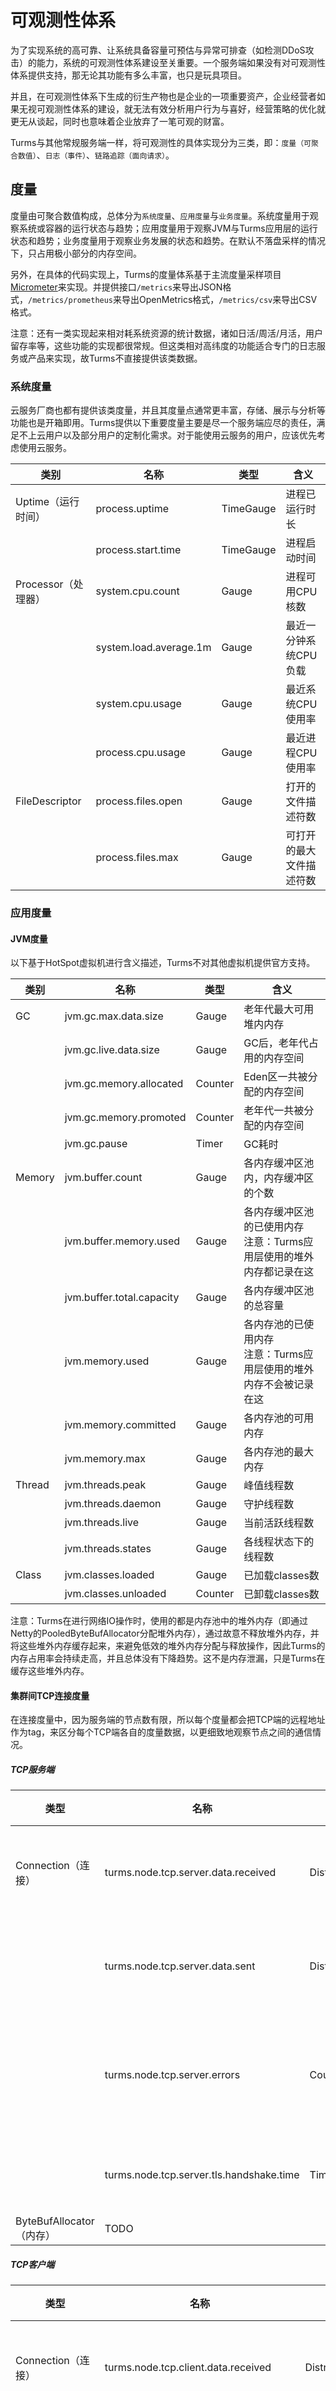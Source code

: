 # 可观测性体系

为了实现系统的高可靠、让系统具备容量可预估与异常可排查（如检测DDoS攻击）的能力，系统的可观测性体系建设至关重要。一个服务端如果没有对可观测性体系提供支持，那无论其功能有多么丰富，也只是玩具项目。

并且，在可观测性体系下生成的衍生产物也是企业的一项重要资产，企业经营者如果无视可观测性体系的建设，就无法有效分析用户行为与喜好，经营策略的优化就更无从谈起，同时也意味着企业放弃了一笔可观的财富。

Turms与其他常规服务端一样，将可观测性的具体实现分为三类，即：`度量（可聚合数值）`、`日志（事件）`、`链路追踪（面向请求）`。

## 度量

度量由可聚合数值构成，总体分为`系统度量`、`应用度量`与`业务度量`。系统度量用于观察系统或容器的运行状态与趋势；应用度量用于观察JVM与Turms应用层的运行状态和趋势；业务度量用于观察业务发展的状态和趋势。在默认不落盘采样的情况下，只占用极小部分的内存空间。

另外，在具体的代码实现上，Turms的度量体系基于主流度量采样项目[Micrometer](https://github.com/micrometer-metrics/micrometer)来实现。并提供接口`/metrics`来导出JSON格式，`/metrics/prometheus`来导出OpenMetrics格式，`/metrics/csv`来导出CSV格式。

注意：还有一类实现起来相对耗系统资源的统计数据，诸如日活/周活/月活，用户留存率等，这些功能的实现都很常规。但这类相对高纬度的功能适合专门的日志服务或产品来实现，故Turms不直接提供该类数据。

### 系统度量

云服务厂商也都有提供该类度量，并且其度量点通常更丰富，存储、展示与分析等功能也是开箱即用。Turms提供以下重要度量主要是尽一个服务端应尽的责任，满足不上云用户以及部分用户的定制化需求。对于能使用云服务的用户，应该优先考虑使用云服务。

| 类别                | 名称                   | 类型      | 含义                     |
| ------------------- | ---------------------- | --------- | ------------------------ |
| Uptime（运行时间）  | process.uptime         | TimeGauge | 进程已运行时长           |
|                     | process.start.time     | TimeGauge | 进程启动时间             |
| Processor（处理器） | system.cpu.count       | Gauge     | 进程可用CPU核数          |
|                     | system.load.average.1m | Gauge     | 最近一分钟系统CPU负载    |
|                     | system.cpu.usage       | Gauge     | 最近系统CPU使用率        |
|                     | process.cpu.usage      | Gauge     | 最近进程CPU使用率        |
| FileDescriptor      | process.files.open     | Gauge     | 打开的文件描述符数       |
|                     | process.files.max      | Gauge     | 可打开的最大文件描述符数 |

### 应用度量

#### JVM度量

以下基于HotSpot虚拟机进行含义描述，Turms不对其他虚拟机提供官方支持。

| 类别   | 名称                      | 类型    | 含义                                                         |
| ------ | ------------------------- | ------- | ------------------------------------------------------------ |
| GC     | jvm.gc.max.data.size      | Gauge   | 老年代最大可用堆内内存                                       |
|        | jvm.gc.live.data.size     | Gauge   | GC后，老年代占用的内存空间                                   |
|        | jvm.gc.memory.allocated   | Counter | Eden区一共被分配的内存空间                                   |
|        | jvm.gc.memory.promoted    | Counter | 老年代一共被分配的内存空间                                   |
|        | jvm.gc.pause              | Timer   | GC耗时                                                       |
| Memory | jvm.buffer.count          | Gauge   | 各内存缓冲区池内，内存缓冲区的个数                           |
|        | jvm.buffer.memory.used    | Gauge   | 各内存缓冲区池的已使用内存<br />注意：Turms应用层使用的堆外内存都记录在这 |
|        | jvm.buffer.total.capacity | Gauge   | 各内存缓冲区池的总容量                                       |
|        | jvm.memory.used           | Gauge   | 各内存池的已使用内存<br />注意：Turms应用层使用的堆外内存不会被记录在这 |
|        | jvm.memory.committed      | Gauge   | 各内存池的可用内存                                           |
|        | jvm.memory.max            | Gauge   | 各内存池的最大内存                                           |
| Thread | jvm.threads.peak          | Gauge   | 峰值线程数                                                   |
|        | jvm.threads.daemon        | Gauge   | 守护线程数                                                   |
|        | jvm.threads.live          | Gauge   | 当前活跃线程数                                               |
|        | jvm.threads.states        | Gauge   | 各线程状态下的线程数                                         |
| Class  | jvm.classes.loaded        | Gauge   | 已加载classes数                                              |
|        | jvm.classes.unloaded      | Counter | 已卸载classes数                                              |

注意：Turms在进行网络IO操作时，使用的都是内存池中的堆外内存（即通过Netty的PooledByteBufAllocator分配堆外内存），通过故意不释放堆外内存，并将这些堆外内存缓存起来，来避免低效的堆外内存分配与释放操作，因此Turms的内存占用率会持续走高，并且总体没有下降趋势。这不是内存泄漏，只是Turms在缓存这些堆外内存。

#### 集群间TCP连接度量

在连接度量中，因为服务端的节点数有限，所以每个度量都会把TCP端的远程地址作为tag，来区分每个TCP端各自的度量数据，以更细致地观察节点之间的通信情况。

##### TCP服务端

| 类型                     | 名称                                     | 类型                | 含义             |
| ------------------------ | ---------------------------------------- | ------------------- | ---------------- |
| Connection（连接）       | turms.node.tcp.server.data.received      | DistributionSummary | 已接收字节数     |
|                          | turms.node.tcp.server.data.sent          | DistributionSummary | 已发送字节数     |
|                          | turms.node.tcp.server.errors             | Counter             | 连接异常触发次数 |
|                          | turms.node.tcp.server.tls.handshake.time | Timer               | TLS握手用时      |
| ByteBufAllocator（内存） | TODO                                     |                     |                  |

##### TCP客户端

| 类型                     | 名称                                     | 类型                | 含义             |
| ------------------------ | ---------------------------------------- | ------------------- | ---------------- |
| Connection（连接）       | turms.node.tcp.client.data.received      | DistributionSummary | 已接收字节数     |
|                          | turms.node.tcp.client.data.sent          | DistributionSummary | 已发送字节数     |
|                          | turms.node.tcp.client.errors             | Counter             | 连接异常触发次数 |
|                          | turms.node.tcp.client.tls.handshake.time | Timer               | TLS握手用时      |
|                          | turms.node.tcp.client.connect.time       | Timer               | TCP连接建立用时  |
|                          | turms.node.tcp.client.address.resolver   | Timer               | 地址解析用时     |
| ByteBufAllocator（内存） | TODO                                     |                     |                  |

#### RPC度量

| 名称                      | 类型    | 含义                      |
| ------------------------- | ------- | ------------------------- |
| rpc.request.subscribed    | Counter | 某类型RPC请求的已处理次数 |
| rpc.request.flow.duration | Timer   | 某类型RPC请求的处理时长   |

#### Admin API度量

因为管理员的IP可以无限多，所以每个度量**不会**把对端的远程地址作为tag，来区分每个端各自的度量数据。

| 类型               | 名称                         | 类型                | 含义             |
| ------------------ | ---------------------------- | ------------------- | ---------------- |
| Connection（连接） | admin.api.data.received      | DistributionSummary | 已接收字节数     |
|                    | admin.api.data.sent          | DistributionSummary | 已发送字节数     |
|                    | admin.api.errors             | Counter             | 连接异常触发次数 |
|                    | admin.api.tls.handshake.time | Timer               | TLS握手用时      |

#### Turms客户端度量

在连接度量中，因为客户端的数量无限多，所以每个度量**不会**把对端的远程地址作为tag，来区分每个端各自的度量数据。另外，连接度量通过tag `uri`来区分TCP/UDP/WebSocket三类连接各自的度量数据。

| 类型                         | 名称                                    | 类型                | 含义                         |
| ---------------------------- | --------------------------------------- | ------------------- | ---------------------------- |
| Connection（连接）           | turms.client.network.data.received      | DistributionSummary | 已接收字节数                 |
|                              | turms.client.network.data.sent          | DistributionSummary | 已发送字节数                 |
|                              | turms.client.network.errors             | Counter             | 连接异常触发次数             |
|                              | turms.client.network.tls.handshake.time | Timer               | TLS握手用时                  |
|                              | turms.client.network.connect.time       | Timer               | 连接建立用时                 |
|                              | turms.client.network.address.resolver   | Timer               | 域名解析用时                 |
| Request（请求）              | turms.client.request.subscribed         | Counter             | 某类型客户端请求的已处理次数 |
|                              | turms.client.request.flow.duration      | Timer               | 某类型客户端请求的处理时长   |
| ConnectionProvider（连接池） | TODO                                    |                     |                              |
| ByteBufAllocator（内存）     | TODO                                    |                     |                              |


### 业务度量

| 服务端        | 名称            | 类型    | 含义         |
| ------------- | --------------- | ------- | ------------ |
| turms-gateway | user.logged_in  | Counter | 登录用户数   |
|               | user.online     | Gauge   | 在线用户数   |
| turms-service | user.registered | Counter | 注册用户数   |
|               | user.deleted    | Counter | 注销用户数   |
|               | group.created   | Counter | 创建群组数   |
|               | group.deleted   | Counter | 注销群组数   |
|               | msg.sent        | Counter | 已发送消息数 |

## 日志

每条日志都对应着Turms服务端运行时发生的事件，用于追踪系统的运行状态与生成高纬度的统计数据。Turms中的日志分类两大类，即`应用日志`与`业务日志`。应用运行日志本身数量不多，占用空间不大，遵循精与准原则。但为业务分析而设计的客户端API访问日志则不同，它是大部分统计数据的基础数据，是企业的重要资产，因此Turms默认对其进行100%采样，存储消耗巨大。

注意：Turms的所有日志、度量与链路追踪的数据格式设计，都是兼顾“简单快捷，方便快速查询”与“精准采样，方便日志服务分析”设计的，但Turms本身不提供任何日志分析功能。

### 不使用JSON格式的原因

随着微服务的发展，JSON格式日志逐渐流行，比如MongoDB就在4.4版本时开始支持JSON格式日志。使用JSON格式主要有以下三大优点：

* 极大地统一了各服务端的日志格式。尤其对于具有数十/百/千个异构服务端的公司而言，是必须强制要求各项目使用JSON日志格式的
* 各编程语言均对JSON有良好支持，日志打印与解析几乎无难度可言
* 各云厂商的日志服务对JSON格式日志都有着良好的支持，可以实现开箱即用

Turms服务端不使用JSON格式的原因是：

* Turms服务端构成很简单，不需要通过JSON来统一日志格式。
* JSON序列化需要占用额外内存与CPU资源，且存储开销大，如果使用压缩技术，还要额外占用CPU资源。特别是，序列化加上压缩时所需的CPU资源甚至比Turms服务端处理业务请求所需CPU资源还高，这对Turms来说是难以接受的。
* JSON格式其实在原始数据可读性上并不好。因为原始日志是以单行形式进行展示，一行即表明一个事件。JSON格式在单行显示时，会带来大量“噪音”，大量的JSON元数据、JSON键与JSON值纵横交错，直接阅读原始数据的话就比较费力。而Turms服务端的客户端API访问日志通过`|`分隔符拆分各字段。用户初次只需要多看几个日志，之后就能反应出各字段是代表什么信息。

当然，采用传统的单行格式会造成云服务解析相对复杂，且配置不灵活。但考虑到这种东西配一次即一劳永逸，综合考虑以上情况，Turms服务端日志不采用JSON格式，而仍采用传统的单行格式。

### 类别

#### GC日志

用于JVM性能测试、分析调优、排查定位问题。

turms-gateway的服务端JVM GC配置为：`-Xlog:gc*,gc+age=trace,safepoint:file=${TURMS_GATEWAY_HOME}/log/turms-gateway-gc.log:utctime,pid,tags:filecount=32,filesize=32m`

turms-service的服务端JVM GC配置为：`-Xlog:gc*,gc+age=trace,safepoint:file=${TURMS_SERVICE_HOME}/log/turms-service-gc.log:utctime,pid,tags:filecount=32,filesize=32m`

#### 服务端运行日志

描述Turms服务端内发生的主要事件，如RPC连接状态的转变、请求处理中服务端错误的发生等。

文件名：`turms-gateway.log`（turms-gateway服务端）；`turms-service.log`（turms-service服务端）

构成：事件发送时间、日志等级、服务端类型、节点ID、Trace ID、线程、类、消息。其中，服务端信息的主要作用是在分布式日志采集过程中，用于区分日志的来源节点。其他类型日志也都使用这样的日志格式（除了客户端API访问日志与通知日志不记录“类”信息），它们只是在“消息”部分使用了定制化的消息格式。

格式：`%d{${sys:LOG_DATEFORMAT_PATTERN}}{GMT+0} ${sys:LOG_LEVEL_PATTERN} ${myctx:NODE_TYPE} ${myctx:NODE_ID} %-19.19X{traceId} %t %-40.40c{1.} : %m%n${sys:LOG_EXCEPTION_CONVERSION_WORD}`

解析Regex：`(?P<time>\d{4}-\d{2}-\d{2}\s\d{1,2}\:\d{2}\:\d{2}\.\d{3})\s+(?P<level>[A-Z]{4,5})\s+(?P<node_type>[A-Z])\s+(?P<node_id>\S*)\s+\[(?P<trace_id>.{19})\]\s+(?P<thread>\S*)\s+(?P<class>\S*)\s+:\s(?P<msg>.*)`

示例：

```spreadsheet
2021-08-08 09:52:15.602 ERROR S idanvacg 6404110606919452669 AsyncGetter-1-thread-1 i.t.s.c.c.s.r.RpcService                 : Cannot send response to disposed connection: ServiceResponse{dataForRequester=null, code=SERVER_INTERNAL_ERROR, reason='The pool is closed'}
2021-08-08 14:02:53.123  INFO S xyzjjrhv                     parallel-2 i.t.s.c.c.s.c.ConnectionService          : [Client] Connecting to member: fqfgnyop[192.168.3.2:7511]. Retry times: 0
```

#### Admin API访问日志（审计日志）

记录管理员对Turms服务端的各种操作。

文件名：`turms-service-admin-api.log`

格式：`管理员账号|管理员IP|请求时间|请求API|请求参数|处理结果|处理时间|处理异常信息`。其中：

* 会话信息：管理员账号、管理员IP
* 请求信息：请求时间、请求API、请求参数
* 响应信息：处理结果、处理时间、处理异常信息

示例：

```spreadsheet
2021-09-02 07:19:27.219  INFO S wzocsebz 3501287524626242885 Thread-28 : turms|0:0:0:0:0:0:0:1|2021-09-02T07:30:30.414Z|updateUser|1|{ids=[1], updateUserDTO=UpdateUserDTO[password=******, name=null, intro=null, profileAccess=null, permissionGroupId=null, registrationDate=null, isActive=null]}|TRUE|
```

#### 客户端API访问日志

由于客户端API访问日志数据是企业的重要资产，因此再次强调：该日志看似简单常规，但其衍生出的运营数据可以高达上百项，既是企业的宝库，也是指引产品发展方向的灯塔。宁可因为100%采样落盘导致服务端吞吐量大减，也不建议您修改相关配置。除非您明确知道且能承受修改参数后会带来的后果。

##### turms-gateway服务端

文件名：`turms-gateway-client-api.log`

格式：`会话ID|用户ID|设备|版本|IP|请求ID|请求类型|请求大小|请求时间|响应状态码|响应数据类型|响应大小|处理时间`。其中：

* 会话信息：会话ID、用户ID、设备、版本、IP
* 请求信息：请求ID、请求类型、请求大小、请求时间
* 响应信息：响应状态码、响应数据类型、响应大小、处理时间

示例：

```spreadsheet
2021-08-17 13:21:10.082  INFO G ocnpinxk 4073578036035627538 gateway-tcp-worker-18-2 : 1669286372|100|DESKTOP|1|0:0:0:0:0:0:0:1|6275734689527119988|CREATE_GROUP_MEMBER_REQUEST|32|2021-08-17T13:21:10.079Z|1201||21|3
2021-08-17 13:21:10.086  INFO G ocnpinxk 8485909300068121199 gateway-tcp-worker-18-1 : 315622910|101|DESKTOP|1|0:0:0:0:0:0:0:1|8981788720014999664|QUERY_GROUP_JOIN_REQUESTS_REQUEST|17|2021-08-17T13:21:10.082Z|1201||21|4
2021-08-17 13:21:10.087  INFO G ocnpinxk 195568170846055794  gateway-tcp-worker-18-2 : 1669286372|100|DESKTOP|1|0:0:0:0:0:0:0:1|7875023820838742819|CREATE_GROUP_JOIN_QUESTION_REQUEST|181|2021-08-17T13:21:10.083Z|1201||21|4
```

##### turms-service服务端

文件名：`turms-service-client-api.log`

格式：`用户ID|设备|IP|请求ID|请求类型|请求大小|请求时间|响应状态码|响应数据类型|处理时间`。其中：

* 会话信息：用户ID、设备、IP
* 请求信息：请求ID、请求类型、请求大小、请求时间
* 响应信息：响应状态码、响应数据类型、处理时间

示例：

```spreadsheet
2021-08-17 13:25:11.809  INFO S lkumxlpd 1650561895646191481 Thread-13 : 101|DESKTOP|::1|6798130843268792999|QUERY_MESSAGES_REQUEST|28|2021-08-17T13:25:11.807Z|1001||2
2021-08-17 13:25:11.809  INFO S lkumxlpd 2979813149711907727 Thread-9 : 100|DESKTOP|::1|5095384146247218867|QUERY_GROUP_JOIN_QUESTIONS_REQUEST|17|2021-08-17T13:25:11.807Z|1002||2
2021-08-17 13:25:11.809  INFO S lkumxlpd 7231219143674352809 ver-worker-14-1 : 101|DESKTOP|::1|358075665001342897|QUERY_SIGNED_GET_URL_REQUEST|40|2021-08-17T13:25:11.809Z|6000||0
```

补充：

* 在Turms服务端的客户端API访问日志中，一个请求的“开始时间”实际指的是“服务端成功接收一个请求所包含的数据流，但尚未进行解析”这一时刻，而非“服务端接收到请求的第一个字节”这一时刻。
* 请求的执行是异步的。假设一个请求执行时间是1秒，但其占用Turms服务端的CPU时间可能就只有几毫秒，其他时间CPU都在处理其他请求，不会出现CPU闲置等待的情况。


##### 特殊请求日志处理（拓展知识）

在日志方面，最为特殊API请求是`删除会话请求`。具体体现在：

删除会话请求是唯一一个可以不由用户发出，但却被记录在客户端API访问日志的请求。具体会发送在：如果客户端在没发送“删除会话请求”之前，就断开了底层TCP连接，那么对应的turms-gateway就会在TCP连接关闭之时，主动生成一条效果与“删除会话请求”一样的日志，通过这种方式保证客户端API访问日志的逻辑一致性。

另外，在客户端的实现中，除非您指定通过`DeleteSessionRequest`进行会话关闭，默认情况下是直接关闭TCP连接来关闭上层会话。当前的`DeleteSessionRequest`其实是其“占位符”作用，一是通过“请求”这一模型保持业务逻辑处理的一致，二是为了预留给未来做更灵活的关闭会话逻辑。

#### 通知日志

部分客户端请求与管理员API请求会触发对其他用户的通知，如“正在输入”与“添加好友”通知。该日志用于该类通知事件。

补充：

* `通知日志记录`与`客户端API访问日志记录`可以一一对应起来。具体而言，可以通过通知日志记录中的`Trace ID`或`Request ID`字段将二者关联。
* 通知的发起操作只会由turms-service执行。turms-service通过`SendNotificationRequest`这一RPC请求，将通知操作代理给turms-gateway，让其进行实际的通知下推操作

##### turms-gateway服务端

文件名：`turms-gateway-notification.log`

格式：`通知触发用户ID|发送状态|通知目标用户数|会话关闭状态码|通知大小|通知转发的请求类型`。其中：

* 通知触发用户信息：通知触发用户ID
* 通知信息：发送状态、通知目标用户数、会话关闭状态码、通知大小
* 通知转发的请求信息：通知转发的请求类型

示例：

```spreadsheet
2021-09-03 00:08:22.537  INFO G hkivjeav 3166178398923546492 -client-io-15-3 : 149|SENT|1||75|UPDATE_FRIEND_REQUEST_REQUEST
2021-09-03 00:08:37.636  INFO G hkivjeav 8332948877634499289 -client-io-15-3 : 190|SENT|1||19|UPDATE_TYPING_STATUS_REQUEST
```

##### turms-service服务端

文件名：`turms-service-notification.log`

格式：`通知触发用户ID|发送状态|通知目标用户数|会话关闭状态码|通知大小|通知转发的请求ID|通知转发的请求类型`。其中：

* 通知触发用户信息：通知触发用户ID
* 通知信息：发送状态、通知目标用户数、会话关闭状态码、通知大小
* 通知转发的请求信息：通知转发的请求ID、通知转发的请求类型

示例：

```spreadsheet
2021-09-03 00:08:22.537  INFO S hkivjeav 3166178398923546492 -client-io-15-3 : 149|SENT|1||75|4971734074638762694|UPDATE_FRIEND_REQUEST_REQUEST
2021-09-03 00:08:37.636  INFO S hkivjeav 8332948877634499289 -client-io-15-3 : 190|SENT|1||19|6469201046445182337|UPDATE_TYPING_STATUS_REQUEST
```

#### 慢日志

TODO

### 采集与分析

Turms只提供原始数据，不提供也没计划提供日志采集与分析功能。

#### 原因

* 现在云厂商都支持日志的采集、解析、存储、检索、分析报警等等高级服务。通过SQL检索，来获取各种高纬度统计数据与图表（诸如：日活、月活、日消息发送量、会话存留时长、新会话占比、留存率等等运营数据）。正是因为该方案已成为行业最佳实践之一，所以Turms自身不提供一些相对复杂、更适合大数据项目来做的功能。
* 日志收集相关技术都很常规。但从商业价值角度去合理规划什么日志应该收集，什么字段应该索引、什么日志应该实时分析、什么日志应该离线分析，这些与商业价值与成本直接挂钩的问题才是难点所在。因此在商业价值考量方面，Turms只能给建议，而非直接插手干预。
* 日志相关服务与产品百家争鸣，而Turms服务端的日志相关实现应当保持中立，因此Turms服务端自身不接入任何的SDK，只提供原始日志供日志相关服务采集。
* 从微服务职责划分的角度来看，Turms服务端的功能也不应该过于耦合。

## 链路追踪

### 作用

面向请求，用于快速追踪请求在节点之间与具体节点内的执行情况。

### 实现

在链路追踪实现规范[OpenTracing](https://opentracing.io/specification)中，其规定了要使用Trace与Span作为链路追踪的单位。但与动辄数十个、上百个甚至上千个微服务应用相比，Turms的调用链路极为简单，完全不需要通过Span信息来追踪请求。并且，如果Turms采用标准OpenTracing实现，那么很多请求的链路追踪附加信息甚至会比大部分的RPC请求正文还大。

因此，Turms仅仅是在所有日志中添加了一个用于表示`trace ID`的字段，开发者在进行链路追踪时，仅需要通过查询`trace ID`字段，即可明白该请求经过的所有节点，与在节点内的执行情况。

## 监控与报警

在可观测体系中，系统需要根据度量与日志来实时监控服务端运行状态，并在发现系统异常时进行报警通知。

Turms不提供且也没计划提供报警功能。一方面，云服务或其他相关产品都提供了极为丰富、成熟且开箱即用的度量与日志的采集、分析与报警等功能。另一方面，从微服务职责划分的角度来看，Turms服务端的功能也不应该过于耦合。
